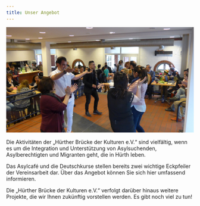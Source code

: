 ```yaml
---
title: Unser Angebot
---
```



![](/uploads/versions/projekte2---x0-0-4000-2248-4000-2248x---.jpg)

Die Aktivit&auml;ten der „H&uuml;rther Br&uuml;cke der Kulturen e.V.“ sind vielf&auml;ltig, wenn es um die Integration und Unterst&uuml;tzung von Asylsuchenden, Asylberechtigten und Migranten geht, die in H&uuml;rth leben.

Das Asylcaf&eacute; und die Deutschkurse stellen bereits zwei wichtige Eckpfeiler der Vereinsarbeit dar. &Uuml;ber das Angebot k&ouml;nnen Sie sich hier umfassend informieren.

Die „H&uuml;rther Br&uuml;cke der Kulturen e.V.“ verfolgt dar&uuml;ber hinaus weitere Projekte, die wir Ihnen zuk&uuml;nftig vorstellen werden. Es gibt noch viel zu tun!